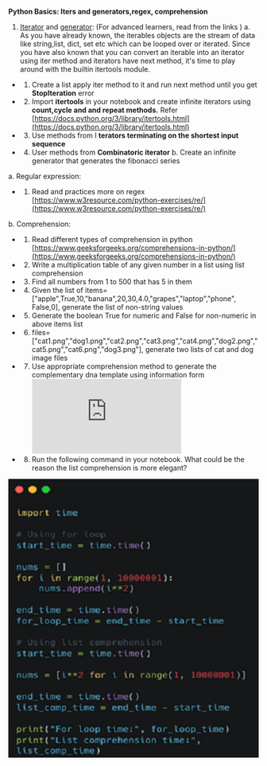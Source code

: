 **Python Basics: Iters and generators,regex, comprehension**

1. [Iterator](https://realpython.com/python-iterators-iterables/) and [generator](https://realpython.com/introduction-to-python-generators/): (For advanced learners, read from the links )
  a. As you have already known, the iterables objects are the stream of data like string,list, dict, set etc which can be looped over or iterated. Since you have also known that you can convert an iterable into an iterator using iter method and iterators have next method, it's time to play around with the builtin itertools module.
  - 1. Create a list apply iter method to it and run next method until you get **StopIteration** error
  - 2. Import **itertools** in your notebook and create infinite iterators using **count,cycle and and repeat methods.** Refer [https://docs.python.org/3/library/itertools.html](https://docs.python.org/3/library/itertools.html)
  - 3. Use methods from I **terators terminating on the shortest input sequence**
  - 4. User methods from **Combinatoric iterator**
  b. Create an infinite generator that generates the fibonacci series

a. Regular expression:
  - 1. Read and practices more on regex [https://www.w3resource.com/python-exercises/re/](https://www.w3resource.com/python-exercises/re/)

b. Comprehension:
  - 1. Read different types of comprehension in python [https://www.geeksforgeeks.org/comprehensions-in-python/](https://www.geeksforgeeks.org/comprehensions-in-python/)
  - 2. Write a multiplication table of any given number in a list using list comprehension
  - 3. Find all numbers from 1 to 500 that has 5 in them
  - 4. Given the list of items=["apple",True,10,"banana",20,30,4.0,"grapes","laptop","phone", False,0], generate the list of non-string values
  - 5. Generate the boolean True for numeric and False for non-numeric in above items list
  - 6. files=["cat1.png","dog1.png","cat2.png","cat3.png","cat4.png","dog2.png","cat5.png","cat6.png","dog3.png"], generate two lists of cat and dog image files
  - 7. Use appropriate comprehension method to generate the complementary dna template using information form ![Assignment2.2.b](https://github.com/Integrify-Finland/Python-Assignment1/blob/main/Assignmemts/4.%20Iterators%2Cgenerators%2Cregex%2Clist_comprehension.md)
  - 8. Run the following command in your notebook. What could be the reason the list comprehension is more elegant?

![](Images/PicAssignment4.png)
